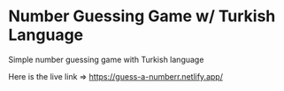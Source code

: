# Number Guessing Game w/ Turkish Language

Simple number guessing game with Turkish language

Here is the live link => https://guess-a-numberr.netlify.app/
